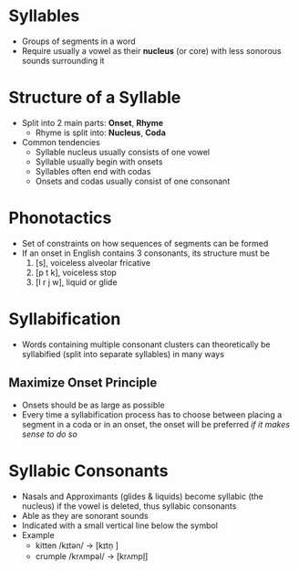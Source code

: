 # Syllables
- Groups of segments in a word
- Require usually a vowel as their **nucleus** (or core) with less sonorous sounds surrounding it
# Structure of a Syllable
- Split into 2 main parts: **Onset**, **Rhyme**
	- Rhyme is split into: **Nucleus**, **Coda**
- Common tendencies
	- Syllable nucleus usually consists of one vowel
	- Syllable usually begin with onsets
	- Syllables often end with codas
	- Onsets and codas usually consist of one consonant
# Phonotactics
- Set of constraints on how sequences of segments can be formed
- If an onset in English contains 3 consonants, its structure must be
	1. [s], voiceless alveolar fricative
	2. [p t k], voiceless stop
	3. [l r j w], liquid or glide
# Syllabification
- Words containing multiple consonant clusters can theoretically be syllabified (split into separate syllables) in many ways
## Maximize Onset Principle
- Onsets should be as large as possible
- Every time a syllabification process has to choose between placing a segment in a coda or in an onset, the onset will be preferred *if it makes sense to do so*
# Syllabic Consonants
- Nasals and Approximants (glides & liquids) become syllabic (the nucleus) if the vowel is deleted, thus syllabic consonants
- Able as they are sonorant sounds
- Indicated with a small vertical line below the symbol
- Example
	- kitten /kɪtən/ → [kɪtn̩ ]  
	- crumple /krʌmpəl/ → [krʌmpl̩]
